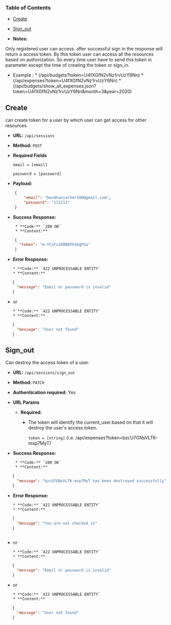 ### Table of Contents
* [Create](#markdown-header-create)
* [Sign_out](#markdown-header-sign_out)



* **Notes:**

Only registered user can access. after successful sign in the response will return a access token.
By this token user can access all the resources based on authorization.
So every time user have to send this token in parameter except the time of creating the token or sign_in.

* Example : 
      * (/api/budgets?token=U4fXGfN2vNz1rvUzY6Nn)
      * (/api/expenses?token=U4fXGfN2vNz1rvUzY6Nn)
      * (/api/budgets/show_all_expenses.json?token=U4fXGfN2vNz1rvUzY6Nn&month=3&year=2020)


## Create

can create token for a user by which user can get access for other resources.

* **URL:** `/api/sessions`

* **Method:**  `POST` 

* **Required Fields**
    
    `email = [email]`
    
    `password = [password]`
    
    
* **Payload:**
     
```json
    {
    	"email": "bondhansarker100@gmail.com",
    	"password": "111111"
    }
```

* **Success Response:**
 
       * **Code:** `200 OK`
       * **Content:** 
   
```json 
    {
      "token": "m-YCxFvzDMB8Ph4bgPGa"
    }
```
* **Error Response:**

      * **Code:** `422 UNPROCESSABLE ENTITY`
      * **Content:** 
```json 
   {
     "message": "Email or password is invalid"
   }
```

* or

      * **Code:** `422 UNPROCESSABLE ENTITY`
      * **Content:** 
```json 
   {
     "message": "User not found"
   }
```


## Sign_out

Can destroy the access token of a user.

* **URL:** `/api/sessions/sign_out`

* **Method:**  `PATCH` 
  
* **Authentication required:**  Yes

* **URL Params**
  
     * **Required:**
   
        * The token will identify the current_user.based on that it will destroy the user's access token.
   
            `token = [string]`   (i.e. /api/expenses?token=bzcU7GNsVLT6-mxp7MyT)
      
  
* **Success Response:**
 
       * **Code:** `200 OK`
       * **Content:** 
   
```json 
   {
     "message": "bzcU7GNsVLT6-mxp7MyT has been destroyed successfully"
   }
```
* **Error Response:**

      * **Code:** `422 UNPROCESSABLE ENTITY`
      * **Content:** 
```json 
   {
     "message": "You are not checked in"
   }
   
```
* or

      * **Code:** `422 UNPROCESSABLE ENTITY`
      * **Content:** 
```json 
   {
     "message": "Email or password is invalid"
   }
```

* or

      * **Code:** `422 UNPROCESSABLE ENTITY`
      * **Content:** 
```json 
   {
     "message": "User not found"
   }
```
   
  